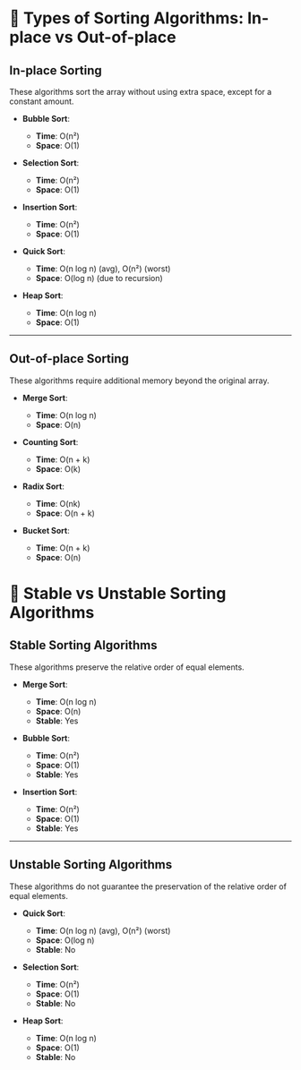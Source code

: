 # 📌 Types of Sorting Algorithms: **In-place** vs **Out-of-place**

## **In-place Sorting**
These algorithms sort the array without using extra space, except for a constant amount.

- **Bubble Sort**:
  - **Time**: O(n²)
  - **Space**: O(1)

- **Selection Sort**:
  - **Time**: O(n²)
  - **Space**: O(1)

- **Insertion Sort**:
  - **Time**: O(n²)
  - **Space**: O(1)

- **Quick Sort**:
  - **Time**: O(n log n) (avg), O(n²) (worst)
  - **Space**: O(log n) (due to recursion)

- **Heap Sort**:
  - **Time**: O(n log n)
  - **Space**: O(1)

---

## **Out-of-place Sorting**
These algorithms require additional memory beyond the original array.

- **Merge Sort**:
  - **Time**: O(n log n)
  - **Space**: O(n)

- **Counting Sort**:
  - **Time**: O(n + k)
  - **Space**: O(k)

- **Radix Sort**:
  - **Time**: O(nk)
  - **Space**: O(n + k)

- **Bucket Sort**:
  - **Time**: O(n + k)
  - **Space**: O(n)

# 📌 Stable vs Unstable Sorting Algorithms

## **Stable Sorting Algorithms**
These algorithms preserve the relative order of equal elements.

- **Merge Sort**:
  - **Time**: O(n log n)
  - **Space**: O(n)
  - **Stable**: Yes

- **Bubble Sort**:
  - **Time**: O(n²)
  - **Space**: O(1)
  - **Stable**: Yes

- **Insertion Sort**:
  - **Time**: O(n²)
  - **Space**: O(1)
  - **Stable**: Yes

---

## **Unstable Sorting Algorithms**
These algorithms do not guarantee the preservation of the relative order of equal elements.

- **Quick Sort**:
  - **Time**: O(n log n) (avg), O(n²) (worst)
  - **Space**: O(log n)
  - **Stable**: No

- **Selection Sort**:
  - **Time**: O(n²)
  - **Space**: O(1)
  - **Stable**: No

- **Heap Sort**:
  - **Time**: O(n log n)
  - **Space**: O(1)
  - **Stable**: No

